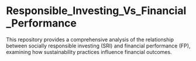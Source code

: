 # Responsible_Investing_Vs_Financial_Performance
This repository provides a comprehensive analysis of the relationship between socially responsible investing (SRI) and financial performance (FP), examining how sustainability practices influence financial outcomes. 
